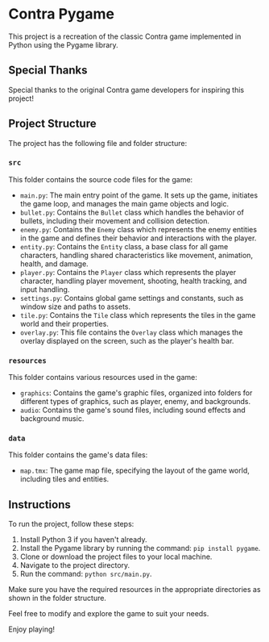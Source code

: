 # Contra Pygame

This project is a recreation of the classic Contra game implemented in Python using the Pygame library.

## Special Thanks

Special thanks to the original Contra game developers for inspiring this project!

## Project Structure

The project has the following file and folder structure:

### `src`

This folder contains the source code files for the game:

- `main.py`: The main entry point of the game. It sets up the game, initiates the game loop, and manages the main game objects and logic.
- `bullet.py`: Contains the `Bullet` class which handles the behavior of bullets, including their movement and collision detection.
- `enemy.py`: Contains the `Enemy` class which represents the enemy entities in the game and defines their behavior and interactions with the player.
- `entity.py`: Contains the `Entity` class, a base class for all game characters, handling shared characteristics like movement, animation, health, and damage.
- `player.py`: Contains the `Player` class which represents the player character, handling player movement, shooting, health tracking, and input handling.
- `settings.py`: Contains global game settings and constants, such as window size and paths to assets.
- `tile.py`: Contains the `Tile` class which represents the tiles in the game world and their properties.
-  `overlay.py`: This file contains the `Overlay` class which manages the overlay displayed on the screen, such as the player's health bar.

### `resources`

This folder contains various resources used in the game:

- `graphics`: Contains the game's graphic files, organized into folders for different types of graphics, such as player, enemy, and backgrounds.
- `audio`: Contains the game's sound files, including sound effects and background music.

### `data`

This folder contains the game's data files:

- `map.tmx`: The game map file, specifying the layout of the game world, including tiles and entities.

## Instructions

To run the project, follow these steps:

1. Install Python 3 if you haven't already.
2. Install the Pygame library by running the command: `pip install pygame`.
3. Clone or download the project files to your local machine.
4. Navigate to the project directory.
5. Run the command: `python src/main.py`.

Make sure you have the required resources in the appropriate directories as shown in the folder structure.

Feel free to modify and explore the game to suit your needs.

Enjoy playing!
